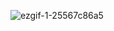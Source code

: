 ![ezgif-1-25567c86a5](https://github.com/user-attachments/assets/be431ec9-d360-4940-8bbd-f8fffc8a1717)
